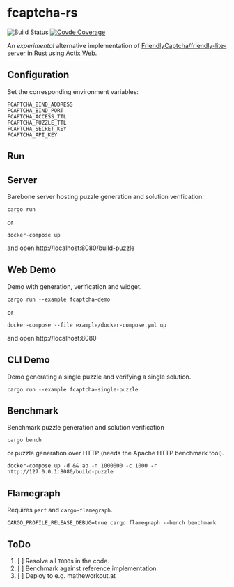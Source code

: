 # fcaptcha-rs

![Build Status](https://github.com/Dosenpfand/fcaptcha-rs/actions/workflows/ci.yml/badge.svg?branch=master)
[![Covde Coverage](https://codecov.io/github/Dosenpfand/fcaptcha-rs/coverage.svg?branch=master)](https://codecov.io/gh/Dosenpfand/fcaptcha-rs)

An *experimental* alternative implementation of [FriendlyCaptcha/friendly-lite-server](https://github.com/FriendlyCaptcha/friendly-lite-server) in Rust using [Actix Web](https://actix.rs/).

## Configuration

Set the corresponding environment variables:
```
FCAPTCHA_BIND_ADDRESS
FCAPTCHA_BIND_PORT
FCAPTCHA_ACCESS_TTL
FCAPTCHA_PUZZLE_TTL
FCAPTCHA_SECRET_KEY
FCAPTCHA_API_KEY
```
## Run

## Server

Barebone server hosting puzzle generation and solution verification.

```
cargo run
```
or
```
docker-compose up
```
and open http://localhost:8080/build-puzzle

## Web Demo

Demo with generation, verification and widget.

```
cargo run --example fcaptcha-demo
```
or
```
docker-compose --file example/docker-compose.yml up
```
and open http://localhost:8080

## CLI Demo

Demo generating a single puzzle and verifying a single solution.

```
cargo run --example fcaptcha-single-puzzle
```

## Benchmark

Benchmark puzzle generation and solution verification

```
cargo bench
```

or puzzle generation over HTTP (needs the Apache HTTP benchmark tool).

```
docker-compose up -d && ab -n 1000000 -c 1000 -r http://127.0.0.1:8080/build-puzzle
```

## Flamegraph

Requires `perf` and `cargo-flamegraph`.

```
CARGO_PROFILE_RELEASE_DEBUG=true cargo flamegraph --bench benchmark
```

## ToDo
1. [ ] Resolve all `TODO`s in the code.
2. [ ] Benchmark against reference implementation.
3. [ ] Deploy to e.g. matheworkout.at
